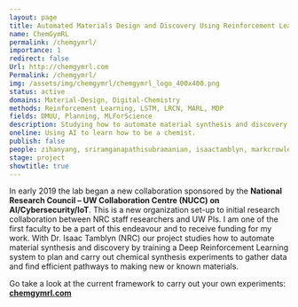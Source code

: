 ```yaml
---
layout: page
title: Automated Materials Design and Discovery Using Reinforcement Learning
name: ChemGymRL
permalink: /chemgymrl/
importance: 1
redirect: false
Url: http://chemgymrl.com
Permalink: /chemgymrl/
img: /assets/img/chemgymrl/chemgymrl_logo_400x400.png
status: active
domains: Material-Design, Digital-Chemistry
methods: Reinforcement Learning, LSTM, LRCN, MARL, MDP
fields: DMUU, Planning, MLForScience
description: Studying how to automate material synthesis and discovery by training a Deep Reinforcement Learning system to plan and carry out chemical synthesis experiments to gather data and find efficient pathways to making new or known materials.
oneline: Using AI to learn how to be a chemist.
publish: false
people: zihanyang, sriramganapathisubramanian, isaactamblyn, markcrowley
stage: project
showtitle: true
---
```

In early 2019 the lab began a new collaboration sponsored by the **National Research Council – UW Collaboration Centre (NUCC) on AI/Cybersecurity/IoT**. This is a new organization set-up to initial research collaboration between NRC staff researchers and UW PIs. I am one of the first faculty to be a part of this endeavour and to receive funding for my work. With Dr. Isaac Tamblyn (NRC) our project studies how to automate material synthesis and discovery by training a Deep Reinforcement Learning system to plan and carry out chemical synthesis experiments to gather data and find efficient pathways to making new or known materials.

Go take a look at the current framework to carry out your own experiments: **[chemgymrl.com](https://chemgymrl.com/)**
